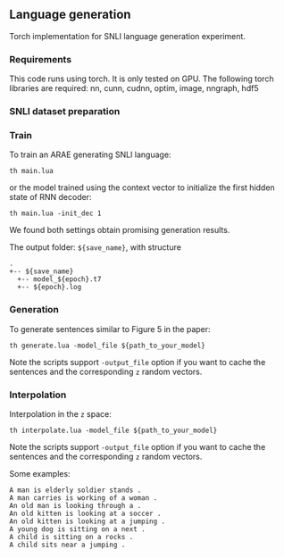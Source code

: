 ## Language generation

Torch implementation for SNLI language generation experiment.

### Requirements
This code runs using torch. It is only tested on GPU. The following torch libraries are required:
nn, cunn, cudnn, optim, image, nngraph, hdf5


### SNLI dataset preparation


### Train
To train an ARAE generating SNLI language:
```
th main.lua
```
or the model trained using the context vector to initialize the first hidden state of RNN decoder:
```
th main.lua -init_dec 1
```
We found both settings obtain promising generation results.

The output folder: `${save_name}`, with structure
```
.
+-- ${save_name}
  +-- model_${epoch}.t7
  +-- ${epoch}.log
```

### Generation
To generate sentences similar to Figure 5 in the paper:
```
th generate.lua -model_file ${path_to_your_model}
```
Note the scripts support `-output_file` option if you want to cache the sentences and the corresponding `z` random vectors.

### Interpolation
Interpolation in the `z` space:
```
th interpolate.lua -model_file ${path_to_your_model}
```
Note the scripts support `-output_file` option if you want to cache the sentences and the corresponding `z` random vectors.

Some examples:
```
A man is elderly soldier stands .
A man carries is working of a woman .
An old man is looking through a .
An old kitten is looking at a soccer .
An old kitten is looking at a jumping .
A young dog is sitting on a next .
A child is sitting on a rocks .
A child sits near a jumping .
```

